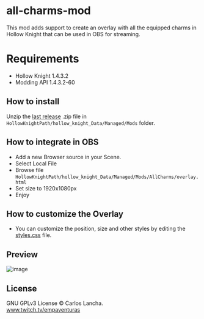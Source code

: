# all-charms-mod

This mod adds support to create an overlay with all the equipped charms in Hollow Knight that can be used in OBS for streaming.

# Requirements
- Hollow Knight 1.4.3.2
- Modding API 1.4.3.2-60

## How to install

Unzip the [last release](https://github.com/carloslancha/all-charms-mod/releases/latest) .zip file in `HollowKnightPath/hollow_knight_Data/Managed/Mods` folder.

## How to integrate in OBS

- Add a new Browser source in your Scene.
- Select Local File
- Browse file `HollowKnightPath/hollow_knight_Data/Managed/Mods/AllCharms/overlay.html`
- Set size to 1920x1080px
- Enjoy

## How to customize the Overlay
- You can customize the position, size and other styles by editing the [styles.css](https://github.com/carloslancha/all-charms-mod/blob/master/AllCharms/Resources/styles.html) file.

## Preview

![image](https://user-images.githubusercontent.com/5803434/138606512-b9fc734d-69a2-49ec-8d60-5ab08283b1a0.png)

## License

GNU GPLv3 License © Carlos Lancha.<br/>
www.twitch.tv/empaventuras
